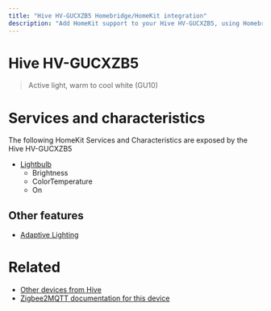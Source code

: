 ```yaml
---
title: "Hive HV-GUCXZB5 Homebridge/HomeKit integration"
description: "Add HomeKit support to your Hive HV-GUCXZB5, using Homebridge, Zigbee2MQTT and homebridge-z2m."
---
```

<!---
This file has been GENERATED using src/docgen/docgen.ts
DO NOT EDIT THIS FILE MANUALLY!
-->
# Hive HV-GUCXZB5
> Active light, warm to cool white (GU10)


# Services and characteristics
The following HomeKit Services and Characteristics are exposed by
the Hive HV-GUCXZB5

* [Lightbulb](../../light.md)
  * Brightness
  * ColorTemperature
  * On


## Other features
* [Adaptive Lighting](../../light.md)


# Related
* [Other devices from Hive](../index.md#hive)
* [Zigbee2MQTT documentation for this device](https://www.zigbee2mqtt.io/devices/HV-GUCXZB5.html)